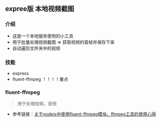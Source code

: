 ## expree版 本地视频截图
### 介绍
*  这是一个本地服务使用的小工具
*  用于批量处理视频截图 => 获取视频的首帧并保存下来
*  自动遍历文件夹中的视频


### 技能
* express
* fluent-ffmpeg ！！！！重点

### fluent-ffmpeg
>  用于处理视频，音频
* 参考链接：[关于nodejs中使用fluent-ffmpeg模块、ffmpeg工具的使用心得](https://blog.csdn.net/qq_19788257/article/details/83011732)